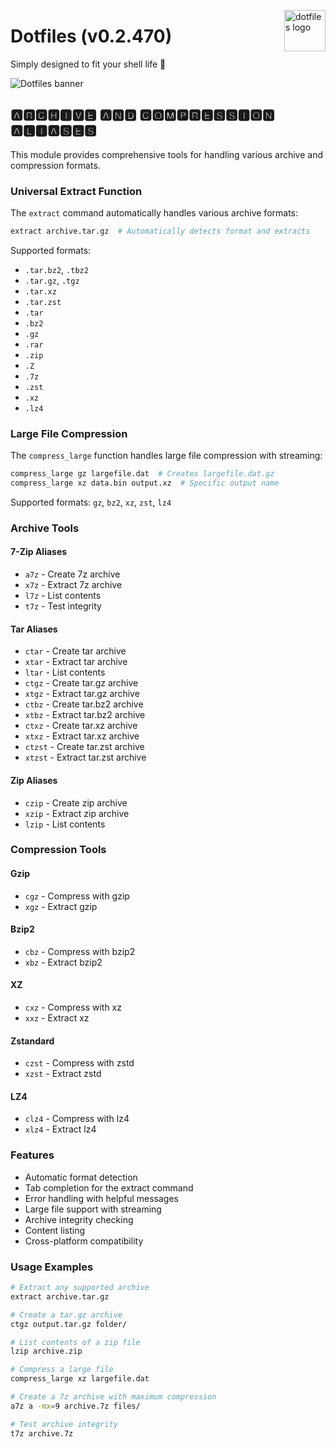 <!-- markdownlint-disable MD033 MD041 MD043 -->
<img
  src="https://kura.pro/dotfiles/v2/images/logos/dotfiles.svg"
  alt="dotfiles logo"
  width="66"
  align="right"
/>
<!-- markdownlint-enable MD033 MD041 -->

# Dotfiles (v0.2.470)

Simply designed to fit your shell life 🐚

![Dotfiles banner][banner]

## 🅰🆁🅲🅷🅸🆅🅴 🅰🅽🅳 🅲🅾🅼🅿🆁🅴🆂🆂🅸🅾🅽 🅰🅻🅸🅰🆂🅴🆂

This module provides comprehensive tools for handling various archive and
compression formats.

### Universal Extract Function

The `extract` command automatically handles various archive formats:

```bash
extract archive.tar.gz  # Automatically detects format and extracts
```

Supported formats:

- `.tar.bz2`, `.tbz2`
- `.tar.gz`, `.tgz`
- `.tar.xz`
- `.tar.zst`
- `.tar`
- `.bz2`
- `.gz`
- `.rar`
- `.zip`
- `.Z`
- `.7z`
- `.zst`
- `.xz`
- `.lz4`

### Large File Compression

The `compress_large` function handles large file compression with streaming:

```bash
compress_large gz largefile.dat  # Creates largefile.dat.gz
compress_large xz data.bin output.xz  # Specific output name
```

Supported formats: `gz`, `bz2`, `xz`, `zst`, `lz4`

### Archive Tools

#### 7-Zip Aliases

- `a7z` - Create 7z archive
- `x7z` - Extract 7z archive
- `l7z` - List contents
- `t7z` - Test integrity

#### Tar Aliases

- `ctar` - Create tar archive
- `xtar` - Extract tar archive
- `ltar` - List contents
- `ctgz` - Create tar.gz archive
- `xtgz` - Extract tar.gz archive
- `ctbz` - Create tar.bz2 archive
- `xtbz` - Extract tar.bz2 archive
- `ctxz` - Create tar.xz archive
- `xtxz` - Extract tar.xz archive
- `ctzst` - Create tar.zst archive
- `xtzst` - Extract tar.zst archive

#### Zip Aliases

- `czip` - Create zip archive
- `xzip` - Extract zip archive
- `lzip` - List contents

### Compression Tools

#### Gzip

- `cgz` - Compress with gzip
- `xgz` - Extract gzip

#### Bzip2

- `cbz` - Compress with bzip2
- `xbz` - Extract bzip2

#### XZ

- `cxz` - Compress with xz
- `xxz` - Extract xz

#### Zstandard

- `czst` - Compress with zstd
- `xzst` - Extract zstd

#### LZ4

- `clz4` - Compress with lz4
- `xlz4` - Extract lz4

### Features

- Automatic format detection
- Tab completion for the extract command
- Error handling with helpful messages
- Large file support with streaming
- Archive integrity checking
- Content listing
- Cross-platform compatibility

### Usage Examples

```bash
# Extract any supported archive
extract archive.tar.gz

# Create a tar.gz archive
ctgz output.tar.gz folder/

# List contents of a zip file
lzip archive.zip

# Compress a large file
compress_large xz largefile.dat

# Create a 7z archive with maximum compression
a7z a -mx=9 archive.7z files/

# Test archive integrity
t7z archive.7z
```

[banner]: https://kura.pro/dotfiles/v2/images/titles/title-dotfiles.svg
